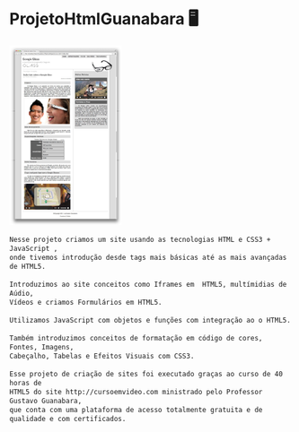 
# ProjetoHtmlGuanabara 🖥️


<img src= "_interface/01-index.jpg"
     alt="index"
     style="width: 200px;" />


    Nesse projeto criamos um site usando as tecnologias HTML e CSS3 + JavaScript , 
    onde tivemos introdução desde tags mais básicas até as mais avançadas de HTML5. 
        
    Introduzimos ao site conceitos como Iframes em  HTML5, multímidias de Aúdio, 
    Vídeos e criamos Formulários em HTML5.

    Utilizamos JavaScript com objetos e funções com integração ao o HTML5.

    Também introduzimos conceitos de formatação em código de cores, Fontes, Imagens, 
    Cabeçalho, Tabelas e Efeitos Visuais com CSS3.

    Esse projeto de criação de sites foi executado graças ao curso de 40 horas de 
    HTML5 do site http://cursoemvideo.com ministrado pelo Professor Gustavo Guanabara, 
    que conta com uma plataforma de acesso totalmente gratuita e de qualidade e com certificados.




